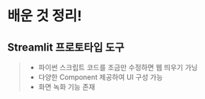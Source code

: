 # 배운 것 정리!

## Streamlit 프로토타입 도구

>* 파이썬 스크립트 코드를 조금만 수정하면 웹 띄우기 가닝
>* 다양한 Component 제공하여 UI 구성 가능
>* 화면 녹화 기능 존재


